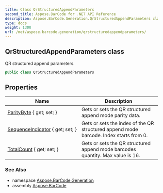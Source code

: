 ```yaml
---
title: Class QrStructuredAppendParameters
second_title: Aspose.BarCode for .NET API Reference
description: Aspose.BarCode.Generation.QrStructuredAppendParameters class. QR structured append parameters
type: docs
weight: 1300
url: /net/aspose.barcode.generation/qrstructuredappendparameters/
---
```

## QrStructuredAppendParameters class

QR structured append parameters.

```csharp
public class QrStructuredAppendParameters
```

## Properties

| Name | Description |
| --- | --- |
| [ParityByte](../../aspose.barcode.generation/qrstructuredappendparameters/paritybyte/) { get; set; } | Gets or sets the QR structured append mode parity data. |
| [SequenceIndicator](../../aspose.barcode.generation/qrstructuredappendparameters/sequenceindicator/) { get; set; } | Gets or sets the index of the QR structured append mode barcode. Index starts from 0. |
| [TotalCount](../../aspose.barcode.generation/qrstructuredappendparameters/totalcount/) { get; set; } | Gets or sets the QR structured append mode barcodes quantity. Max value is 16. |

### See Also

* namespace [Aspose.BarCode.Generation](../../aspose.barcode.generation/)
* assembly [Aspose.BarCode](../../)


